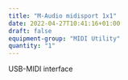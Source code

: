 ```yaml
---
title: "M-Audio midisport 1x1"
date: 2022-04-27T10:41:16+01:00
draft: false
equipment-group: "MIDI Utility"
quantity: "1"
---
```

USB-MIDI interface